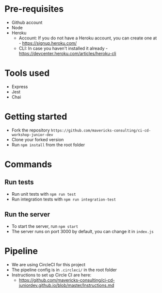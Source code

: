 # Pre-requisites

* Github account
* Node
* Heroku
  - Account: If you do not have a Heroku account, you can create one at - https://signup.heroku.com/
  - CLI: In case you haven't installed it already - https://devcenter.heroku.com/articles/heroku-cli
  

# Tools used

* Express
* Jest
* Chai

# Getting started

* Fork the repository `https://github.com/mavericks-consulting/ci-cd-workshop-junior-dev`
* Clone your forked version
* Run `npm install` from the root folder

# Commands

## Run tests

* Run unit tests with `npm run test`
* Run integration tests with `npm run integration-test`

## Run the server

* To start the server, run `npm start`
* The server runs on port 3000 by default, you can change it in `index.js`

# Pipeline

* We are using CircleCI for this project
* The pipeline config is in `.circleci/` in the root folder
* Instructions to set up Circle CI are here:
  - https://github.com/mavericks-consulting/ci-cd-juniordev.github.io/blob/master/Instructions.md
